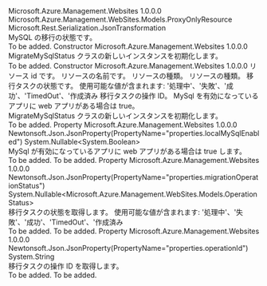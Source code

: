 <Type Name="MigrateMySqlStatus" FullName="Microsoft.Azure.Management.WebSites.Models.MigrateMySqlStatus">
  <TypeSignature Language="C#" Value="public class MigrateMySqlStatus : Microsoft.Azure.Management.WebSites.Models.ProxyOnlyResource" />
  <TypeSignature Language="ILAsm" Value=".class public auto ansi beforefieldinit MigrateMySqlStatus extends Microsoft.Azure.Management.WebSites.Models.ProxyOnlyResource" />
  <TypeSignature Language="DocId" Value="T:Microsoft.Azure.Management.WebSites.Models.MigrateMySqlStatus" />
  <TypeSignature Language="VB.NET" Value="Public Class MigrateMySqlStatus&#xA;Inherits ProxyOnlyResource" />
  <TypeSignature Language="F#" Value="type MigrateMySqlStatus = class&#xA;    inherit ProxyOnlyResource" />
  <AssemblyInfo>
    <AssemblyName>Microsoft.Azure.Management.Websites</AssemblyName>
    <AssemblyVersion>1.0.0.0</AssemblyVersion>
  </AssemblyInfo>
  <Base>
    <BaseTypeName>Microsoft.Azure.Management.WebSites.Models.ProxyOnlyResource</BaseTypeName>
  </Base>
  <Interfaces />
  <Attributes>
    <Attribute>
      <AttributeName>Microsoft.Rest.Serialization.JsonTransformation</AttributeName>
    </Attribute>
  </Attributes>
  <Docs>
    <summary>
            MySQL の移行の状態です。
            </summary>
    <remarks>To be added.</remarks>
  </Docs>
  <Members>
    <Member MemberName=".ctor">
      <MemberSignature Language="C#" Value="public MigrateMySqlStatus ();" />
      <MemberSignature Language="ILAsm" Value=".method public hidebysig specialname rtspecialname instance void .ctor() cil managed" />
      <MemberSignature Language="DocId" Value="M:Microsoft.Azure.Management.WebSites.Models.MigrateMySqlStatus.#ctor" />
      <MemberSignature Language="VB.NET" Value="Public Sub New ()" />
      <MemberType>Constructor</MemberType>
      <AssemblyInfo>
        <AssemblyName>Microsoft.Azure.Management.Websites</AssemblyName>
        <AssemblyVersion>1.0.0.0</AssemblyVersion>
      </AssemblyInfo>
      <Parameters />
      <Docs>
        <summary>
            MigrateMySqlStatus クラスの新しいインスタンスを初期化します。
            </summary>
        <remarks>To be added.</remarks>
      </Docs>
    </Member>
    <Member MemberName=".ctor">
      <MemberSignature Language="C#" Value="public MigrateMySqlStatus (string id = null, string name = null, string kind = null, string type = null, Nullable&lt;Microsoft.Azure.Management.WebSites.Models.OperationStatus&gt; migrationOperationStatus = null, string operationId = null, Nullable&lt;bool&gt; localMySqlEnabled = null);" />
      <MemberSignature Language="ILAsm" Value=".method public hidebysig specialname rtspecialname instance void .ctor(string id, string name, string kind, string type, valuetype System.Nullable`1&lt;valuetype Microsoft.Azure.Management.WebSites.Models.OperationStatus&gt; migrationOperationStatus, string operationId, valuetype System.Nullable`1&lt;bool&gt; localMySqlEnabled) cil managed" />
      <MemberSignature Language="DocId" Value="M:Microsoft.Azure.Management.WebSites.Models.MigrateMySqlStatus.#ctor(System.String,System.String,System.String,System.String,System.Nullable{Microsoft.Azure.Management.WebSites.Models.OperationStatus},System.String,System.Nullable{System.Boolean})" />
      <MemberSignature Language="VB.NET" Value="Public Sub New (Optional id As String = null, Optional name As String = null, Optional kind As String = null, Optional type As String = null, Optional migrationOperationStatus As Nullable(Of OperationStatus) = null, Optional operationId As String = null, Optional localMySqlEnabled As Nullable(Of Boolean) = null)" />
      <MemberSignature Language="F#" Value="new Microsoft.Azure.Management.WebSites.Models.MigrateMySqlStatus : string * string * string * string * Nullable&lt;Microsoft.Azure.Management.WebSites.Models.OperationStatus&gt; * string * Nullable&lt;bool&gt; -&gt; Microsoft.Azure.Management.WebSites.Models.MigrateMySqlStatus" Usage="new Microsoft.Azure.Management.WebSites.Models.MigrateMySqlStatus (id, name, kind, type, migrationOperationStatus, operationId, localMySqlEnabled)" />
      <MemberType>Constructor</MemberType>
      <AssemblyInfo>
        <AssemblyName>Microsoft.Azure.Management.Websites</AssemblyName>
        <AssemblyVersion>1.0.0.0</AssemblyVersion>
      </AssemblyInfo>
      <Parameters>
        <Parameter Name="id" Type="System.String" />
        <Parameter Name="name" Type="System.String" />
        <Parameter Name="kind" Type="System.String" />
        <Parameter Name="type" Type="System.String" />
        <Parameter Name="migrationOperationStatus" Type="System.Nullable&lt;Microsoft.Azure.Management.WebSites.Models.OperationStatus&gt;" />
        <Parameter Name="operationId" Type="System.String" />
        <Parameter Name="localMySqlEnabled" Type="System.Nullable&lt;System.Boolean&gt;" />
      </Parameters>
      <Docs>
        <param name="id">リソース id です。</param>
        <param name="name">リソースの名前です。</param>
        <param name="kind">リソースの種類。</param>
        <param name="type">リソースの種類。</param>
        <param name="migrationOperationStatus">移行タスクの状態です。 使用可能な値が含まれます: '処理中'、'失敗'、'成功'、'TimedOut'、'作成済み</param>
        <param name="operationId">移行タスクの操作 ID。</param>
        <param name="localMySqlEnabled">MySql を有効になっているアプリに web アプリがある場合は true。</param>
        <summary>
            MigrateMySqlStatus クラスの新しいインスタンスを初期化します。
            </summary>
        <remarks>To be added.</remarks>
      </Docs>
    </Member>
    <Member MemberName="LocalMySqlEnabled">
      <MemberSignature Language="C#" Value="public Nullable&lt;bool&gt; LocalMySqlEnabled { get; }" />
      <MemberSignature Language="ILAsm" Value=".property instance valuetype System.Nullable`1&lt;bool&gt; LocalMySqlEnabled" />
      <MemberSignature Language="DocId" Value="P:Microsoft.Azure.Management.WebSites.Models.MigrateMySqlStatus.LocalMySqlEnabled" />
      <MemberSignature Language="VB.NET" Value="Public ReadOnly Property LocalMySqlEnabled As Nullable(Of Boolean)" />
      <MemberSignature Language="F#" Value="member this.LocalMySqlEnabled : Nullable&lt;bool&gt;" Usage="Microsoft.Azure.Management.WebSites.Models.MigrateMySqlStatus.LocalMySqlEnabled" />
      <MemberType>Property</MemberType>
      <AssemblyInfo>
        <AssemblyName>Microsoft.Azure.Management.Websites</AssemblyName>
        <AssemblyVersion>1.0.0.0</AssemblyVersion>
      </AssemblyInfo>
      <Attributes>
        <Attribute>
          <AttributeName>Newtonsoft.Json.JsonProperty(PropertyName="properties.localMySqlEnabled")</AttributeName>
        </Attribute>
      </Attributes>
      <ReturnValue>
        <ReturnType>System.Nullable&lt;System.Boolean&gt;</ReturnType>
      </ReturnValue>
      <Docs>
        <summary>
            MySql が有効になっているアプリに web アプリがある場合は true します。
            </summary>
        <value>To be added.</value>
        <remarks>To be added.</remarks>
      </Docs>
    </Member>
    <Member MemberName="MigrationOperationStatus">
      <MemberSignature Language="C#" Value="public Nullable&lt;Microsoft.Azure.Management.WebSites.Models.OperationStatus&gt; MigrationOperationStatus { get; }" />
      <MemberSignature Language="ILAsm" Value=".property instance valuetype System.Nullable`1&lt;valuetype Microsoft.Azure.Management.WebSites.Models.OperationStatus&gt; MigrationOperationStatus" />
      <MemberSignature Language="DocId" Value="P:Microsoft.Azure.Management.WebSites.Models.MigrateMySqlStatus.MigrationOperationStatus" />
      <MemberSignature Language="VB.NET" Value="Public ReadOnly Property MigrationOperationStatus As Nullable(Of OperationStatus)" />
      <MemberSignature Language="F#" Value="member this.MigrationOperationStatus : Nullable&lt;Microsoft.Azure.Management.WebSites.Models.OperationStatus&gt;" Usage="Microsoft.Azure.Management.WebSites.Models.MigrateMySqlStatus.MigrationOperationStatus" />
      <MemberType>Property</MemberType>
      <AssemblyInfo>
        <AssemblyName>Microsoft.Azure.Management.Websites</AssemblyName>
        <AssemblyVersion>1.0.0.0</AssemblyVersion>
      </AssemblyInfo>
      <Attributes>
        <Attribute>
          <AttributeName>Newtonsoft.Json.JsonProperty(PropertyName="properties.migrationOperationStatus")</AttributeName>
        </Attribute>
      </Attributes>
      <ReturnValue>
        <ReturnType>System.Nullable&lt;Microsoft.Azure.Management.WebSites.Models.OperationStatus&gt;</ReturnType>
      </ReturnValue>
      <Docs>
        <summary>
            移行タスクの状態を取得します。 使用可能な値が含まれます: '処理中'、'失敗'、'成功'、'TimedOut'、'作成済み
            </summary>
        <value>To be added.</value>
        <remarks>To be added.</remarks>
      </Docs>
    </Member>
    <Member MemberName="OperationId">
      <MemberSignature Language="C#" Value="public string OperationId { get; }" />
      <MemberSignature Language="ILAsm" Value=".property instance string OperationId" />
      <MemberSignature Language="DocId" Value="P:Microsoft.Azure.Management.WebSites.Models.MigrateMySqlStatus.OperationId" />
      <MemberSignature Language="VB.NET" Value="Public ReadOnly Property OperationId As String" />
      <MemberSignature Language="F#" Value="member this.OperationId : string" Usage="Microsoft.Azure.Management.WebSites.Models.MigrateMySqlStatus.OperationId" />
      <MemberType>Property</MemberType>
      <AssemblyInfo>
        <AssemblyName>Microsoft.Azure.Management.Websites</AssemblyName>
        <AssemblyVersion>1.0.0.0</AssemblyVersion>
      </AssemblyInfo>
      <Attributes>
        <Attribute>
          <AttributeName>Newtonsoft.Json.JsonProperty(PropertyName="properties.operationId")</AttributeName>
        </Attribute>
      </Attributes>
      <ReturnValue>
        <ReturnType>System.String</ReturnType>
      </ReturnValue>
      <Docs>
        <summary>
            移行タスクの操作 ID を取得します。
            </summary>
        <value>To be added.</value>
        <remarks>To be added.</remarks>
      </Docs>
    </Member>
  </Members>
</Type>